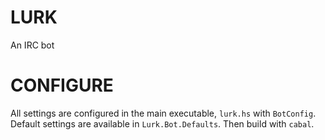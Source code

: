 # LURK

An IRC bot

# CONFIGURE

All settings are configured in the main executable, `lurk.hs` with
`BotConfig`.  Default settings are available in `Lurk.Bot.Defaults`.
Then build with `cabal`.
